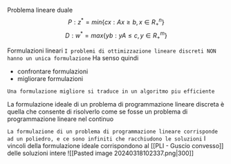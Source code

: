 Problema lineare duale
$$P: z^* = min\{cx: Ax \geq b, x \in R^n_+\}$$
$$D:w^* = max\{yb: yA \leq c, y \in R^m_+\}$$

Formulazioni lineari
`I problemi di ottimizzazione lineare discreti NON hanno un unica formulazione`
Ha senso quindi
- confrontare formulazioni
- migliorare formulazioni

`Una formulazione migliore si traduce in un algoritmo piu efficiente`

La formulazione ideale di un problema di programmazione lineare discreta è quella che consente di risolverlo come se fosse un problema di programmazione lineare nel continuo

`La formulazione di un problema di programmazione lineare corrisponde ad un poliedro, e ce sono infiniti che racchiudono le soluzioni`
I vincoli della formulazione ideale corrispondono al [[PLI - Guscio convesso]] delle soluzioni intere
![[Pasted image 20240318102337.png|300]]
